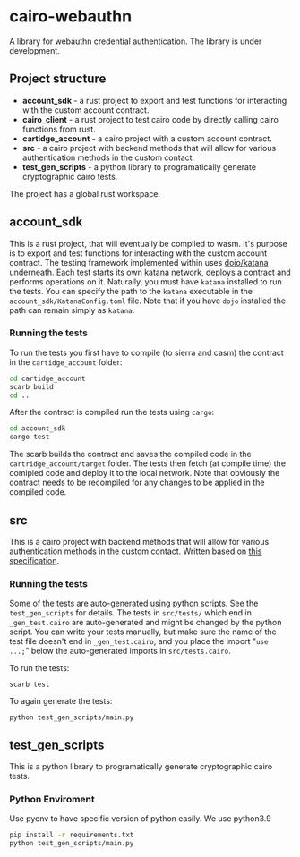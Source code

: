 # cairo-webauthn

A library for webauthn credential authentication.
The library is under development.

## Project structure
- **account_sdk** - a rust project to export and test functions for interacting with the custom account contract.
- **cairo_client** - a rust project to test cairo code by directly calling cairo functions from rust.
- **cartidge_account** - a cairo project with a custom account contract.
- **src** - a cairo project with backend methods that will allow for various authentication methods in the custom contact.
- **test_gen_scripts** - a python library to programatically generate cryptographic cairo tests.

The project has a global rust workspace.

## account_sdk
This is a rust project, that will eventually be compiled to wasm. It's purpose is to export and test functions for interacting with the custom account contract. The testing framework implemented within uses [dojo/katana](https://github.com/dojoengine/dojo) underneath. Each test starts its own katana network, deploys a contract and performs operations on it. Naturally, you must have `katana` installed to run the tests. You can specify the path to the `katana` executable in the `account_sdk/KatanaConfig.toml` file. Note that if you have `dojo` installed the path can remain simply as `katana`.

### Running the tests
To run the tests you first have to compile (to sierra and casm) the contract in the `cartidge_account` folder:
```bash
cd cartidge_account
scarb build
cd ..
```
After the contract is compiled run the tests using `cargo`:
```bash
cd account_sdk
cargo test
```
The scarb builds the contract and saves the compiled code in the `cartridge_account/target` folder. The tests then fetch (at compile time) the comipled code and deploy it to the local network. Note that obviously the contract needs to be recompiled for any changes to be applied in the compiled code.

## src
This is a cairo project with backend methods that will allow for various authentication methods in the custom contact.
Written based on [this specification](https://www.w3.org/TR/webauthn/).

### Running the tests

Some of the tests are auto-generated using python scripts.
See the `test_gen_scripts` for details.
The tests in `src/tests/` which end in `_gen_test.cairo` are auto-generated and might be changed by the python script. You can write your tests manually, but make sure the name of the test file doesn't end in `_gen_test.cairo`, and you place the import "`use ...;`" below the auto-generated imports in `src/tests.cairo`.

To run the tests:

```shell
scarb test
```

To again generate the tests:

```shell
python test_gen_scripts/main.py
```
## test_gen_scripts
This is a python library to programatically generate cryptographic cairo tests.

### Python Enviroment

Use pyenv to have specific version of python easily.
We use python3.9

```sh
pip install -r requirements.txt
python test_gen_scripts/main.py
```
